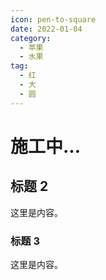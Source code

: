 ```yaml
---
icon: pen-to-square
date: 2022-01-04
category:
  - 苹果
  - 水果
tag:
  - 红
  - 大
  - 圆
---
```


# 施工中...

## 标题 2

这里是内容。

### 标题 3

这里是内容。
